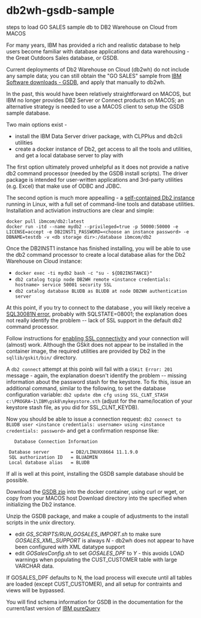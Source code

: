 # db2wh-gsdb-sample
steps to load GO SALES sample db to DB2 Warehouse on Cloud from MACOS

For many years, IBM has provided a rich and realistic database to help users become familiar with database applications and data warehousing - the Great Outdoors Sales database, or GSDB.

Current deployments of Db2 Warehouse on Cloud (db2wh) do not include any sample data; you can still obtain the "GO SALES" sample from [IBM Software downloads - GSDB](ftp://ftp.software.ibm.com/software/data/sample/GSDB_DB2_LUW_ZOS_v2r3.zip), and apply that manually to db2wh.

In the past, this would have been relatively straightforward on MACOS, but IBM no longer provides DB2 Server or Connect products on MACOS; an alternative strategy is needed to use a MACOS client to setup the GSDB sample database.

Two main options exist -
+ install the IBM Data Server driver package, with CLPPlus and db2cli utilities
+ create a docker instance of Db2, get access to all the tools and utilities, and get a local database server to play with

The first option ultimately proved unhelpful as it does not provide a native db2 command processor (needed by the GSDB install scripts). The driver package is intended for user-written applications and 3rd-party utilities (e.g. Excel) that make use of ODBC and JDBC.

The second option is much more appealling - a [self-contained Db2 instance](https://hub.docker.com/r/ibmcom/db2) running in Linux, with a full set of command-line tools and database utilities. Installation and activiation instructions are clear and simple:
```
docker pull ibmcom/db2:latest
docker run -itd --name mydb2 --privileged=true -p 50000:50000 -e LICENSE=accept -e DB2INST1_PASSWORD=<choose an instance password> -e DBNAME=testdb -v <db storage dir>:/database ibmcom/db2
```
Once the DB2INST1 instance has finished installing, you will be able to use the db2 command processor to create a local database alias for the Db2 Warehouse on Cloud instance:
+ `docker exec -ti mydb2 bash -c "su - ${DB2INSTANCE}"`
+ `db2 catalog tcpip node DB2WH remote <instance credentials: hostname> service 50001 security SSL`
+ `db2 catalog database BLUDB as BLUDB at node DB2WH authentication server`

At this point, if you try to connect to the database , you will likely receive a [SQL30081N error](https://www.ibm.com/support/pages/sql30081n-tcpip-communication-errors), probably with SQLSTATE=08001; the explanation does not really identify the problem -- lack of SSL support in the default db2 command processor.

Follow instructions for [enabling SSL connectivity](https://cloud.ibm.com/docs/services/Db2whc?topic=Db2whc-ssl_support) and your connection will (almost) work. Although the GSkit does not appear to be installed in the container image, the required utilities are provided by Db2 in the `sqllib/gskit/bin/` directory.

A `db2 connect` attempt at this poinb will fail with a `GSKit Error: 201` message - again, the explanation doesn't identify the problem -- missing information about the password stash for the keystore. To fix this, issue an additional command, similar to the following, to set the database configuration variable:
`db2 update dbm cfg using SSL_CLNT_STASH c:\PROGRA~1\IBM\gsk8\mykeystore.sth`
(adjust for the name/location of your keystore stash file, as you did for SSL_CLNT_KEYDB).

Now you should be able to issue a connection request:
`db2 connect to BLUDB user <instance credentials: username> using <instance credentials: password>`
and get a confirmation response like:
```
   Database Connection Information

 Database server        = DB2/LINUXX8664 11.1.9.0
 SQL authorization ID   = BLUADMIN
 Local database alias   = BLUDB
```

If all is well at this point, installing the GSDB sample database should be possible.

Download the [GSDB zip](ftp://ftp.software.ibm.com/software/data/sample/GSDB_DB2_LUW_ZOS_v2r3.zip) into the docker container, using curl or wget, or copy from your MACOS host Download directory into the <db storage dir> specified when initializing the Db2 instance.
  
Unzip the GSDB package, and make a couple of adjustments to the install scripts in the *unix* directory.
+ edit *GS_SCRIPTS/RUN_GOSALES_IMPORT.sh* to make sure *GOSALES_XML_SUPPORT* is always *N* - db2wh does not appear to have been configured with XML datatype support
+ edit *GOSalesConfig.sh* to set *GOSALES_DPF* to *Y* - this avoids LOAD warnings when populating the CUST_CUSTOMER table with large VARCHAR data.

If GOSALES_DPF defaults to N, the load process will execute until all tables are loaded (except CUST_CUSTOMER), and all setup for contraints and views will be bypassed. 

You will find schema information for GSDB in the documentation for the current/last version of [IBM pureQuery](https://www.ibm.com/support/knowledgecenter/SSS77M_2.2.1/com.ibm.sampledata.go.ref.doc/content/-top-summary.html)



